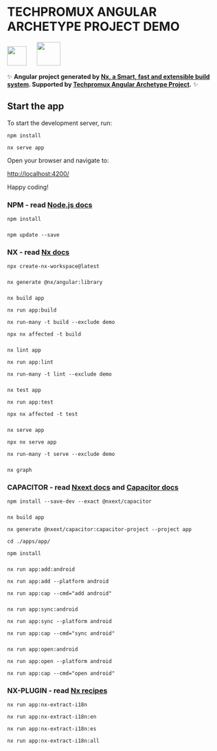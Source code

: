 # TECHPROMUX ANGULAR ARCHETYPE PROJECT DEMO

<a alt="Techpromux logo" href="https://techpromux.com" target="_blank" rel="noreferrer"><img src="https://avatars.githubusercontent.com/u/26910051?s=200&v=4" width="45"></a>&nbsp;&nbsp;&nbsp;&nbsp;&nbsp;&nbsp;<a alt="Nx logo" href="https://nx.dev" target="_blank" rel="noreferrer"><img src="https://raw.githubusercontent.com/nrwl/nx/master/images/nx-logo.png" width="55"></a>

✨ **Angular project generated by [Nx, a Smart, fast and extensible build system](https://nx.dev). Supported by [Techpromux Angular Archetype Project](https://github.com/techpromux/ng-techpromux-archetype-project).** ✨


## Start the app

To start the development server, run:

`npm install` 

`nx serve app`

Open your browser and navigate to:

[http://localhost:4200/](http://localhost:4200/)

Happy coding!

  ### NPM - read [Node.js docs](https://nodejs.org/es)

    npm install

  ###

    npm update --save

  ### NX - read [Nx docs](https://nx.dev/getting-started/tutorials/integrated-repo-tutorial)

    npx create-nx-workspace@latest

  ###

    nx generate @nx/angular:library

  ###

    nx build app

    nx run app:build

    nx run-many -t build --exclude demo

    npx nx affected -t build

  ###

    nx lint app

    nx run app:lint

    nx run-many -t lint --exclude demo

  ###

    nx test app

    nx run app:test

    npx nx affected -t test

  ###

    nx serve app

    npx nx serve app

    nx run-many -t serve --exclude demo
  ###

    nx graph

  ### CAPACITOR - read [Nxext docs](https://nxext.dev/docs/capacitor/getting-started.html) and [Capacitor docs](https://capacitorjs.com/docs) 

    npm install --save-dev --exact @nxext/capacitor

  ###

    nx build app

    nx generate @nxext/capacitor:capacitor-project --project app

    cd ./apps/app/

    npm install
    
  ###

    nx run app:add:android
    
    nx run app:add --platform android

    nx run app:cap --cmd="add android"

  ###

    nx run app:sync:android

    nx run app:sync --platform android

    nx run app:cap --cmd="sync android"

  ###


    nx run app:open:android

    nx run app:open --platform android

    nx run app:cap --cmd="open android"
    

  ### NX-PLUGIN - read [Nx recipes](https://nx.dev/extending-nx/recipes/local-executors)

    nx run app:nx-extract-i18n

    nx run app:nx-extract-i18n:en

    nx run app:nx-extract-i18n:es

    nx run app:nx-extract-i18n:all
